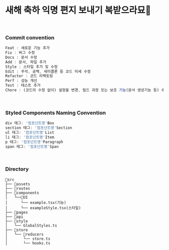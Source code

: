 # 새해 축하 익명 편지 보내기 복받으라묘🐇

<br>

### **Commit convention**

```jsx
Feat : 새로운 기능 추가
Fix : 버그 수정
Docs : 문서 수정
Add : 문서, 파일 추가
Style : 스타일 추가 및 수정
Edit : 주석, 공백, 세미콜론 등 코드 미세 수정
Refactor : 코드 리팩토링
Perf : 성능 개선
Test : 테스트 추가
Chore : (코드의 수정 없이) 설정을 변경, 빌드 과정 또는 보조 기능(문서 생성기능 등) 수정
```

<br>

### **Styled Components Naming Convention**

```jsx
div 태그: '컴포넌트명'Box
section 태그: '컴포넌트명'Section
ul 태그: '컴포넌트명'List
li 태그: '컴포넌트명'Item
p 태그: '컴포넌트명'Paragraph
span 태그: '컴포넌트명'Span
```

<br>

### **Directory**

```
📁src
├── 📁assets
├── 📁routes
├── 📁components
│   └──📂UI
│      └── example.tsx(기능)
│      └── exampleStyle.tsx(스타일)
├── 📁pages
├── 📁api
├── 📁style
│   └── GlobalStyles.ts
├── 📂store
│   └── 📁reducers
│       └── store.ts
│       └── hooks.ts
```
